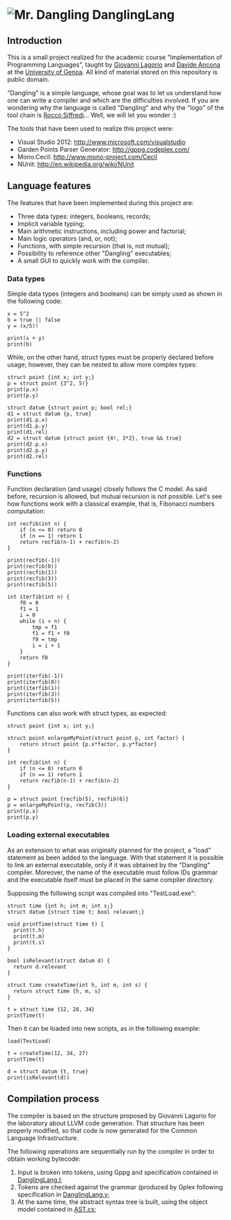 ![Mr. Dangling](http://pomma89.altervista.org/danglinglang/rocco.png "Rocco Siffredi") DanglingLang
===================================================================================================

Introduction
------------

This is a small project realized for the academic course "Implementation of Programming Languages", taught by [Giovanni Lagorio](http://www.disi.unige.it/person/LagorioG/) and [Davide Ancona](http://www.disi.unige.it/person/AnconaD/) at the [University of Genoa](http://www.dibris.unige.it/index.php). All kind of material stored on this repository is public domain.

"Dangling" is a simple language, whose goal was to let us understand how one can write a compiler and which are the difficulties involved. If you are wondering why the language is called "Dangling" and why the "logo" of the tool chain is [Rocco Siffredi](http://it.wikipedia.org/wiki/Rocco_Siffredi)... Well, we will let you wonder :)

The tools that have been used to realize this project were:
* Visual Studio 2012: http://www.microsoft.com/visualstudio
* Garden Points Parser Generator: http://gppg.codeplex.com/
* Mono.Cecil: http://www.mono-project.com/Cecil
* NUnit: http://en.wikipedia.org/wiki/NUnit

Language features
-----------------

The features that have been implemented during this project are:
* Three data types: integers, booleans, records;
* Implicit variable typing;
* Main arithmetic instructions, including power and factorial;
* Main logic operators (and, or, not);
* Functions, with simple recursion (that is, not mutual);
* Possibility to reference other "Dangling" executables;
* A small GUI to quickly work with the compiler.

### Data types

Simple data types (integers and booleans) can be simply used as shown in the following code:

```
x = 5^2
b = true || false
y = (x/5)!

print(x + y)
print(b)
```

While, on the other hand, struct types must be properly declared before usage; however, they can be nested to allow more complex types:

```
struct point {int x; int y;}
p = struct point {3^2, 5!}
print(p.x)
print(p.y)

struct datum {struct point p; bool rel;}
d1 = struct datum {p, true}
print(d1.p.x)
print(d1.p.y)
print(d1.rel)
d2 = struct datum {struct point {4!, 3*2}, true && true}
print(d2.p.x)
print(d2.p.y)
print(d2.rel)
```

### Functions

Function declaration (and usage) closely follows the C model. As said before, recursion is allowed, but mutual recursion is not possible. Let's see how functions work with a classical example, that is, Fibonacci numbers computation:

```
int recfib(int n) {
    if (n <= 0) return 0
    if (n == 1) return 1
    return recfib(n-1) + recfib(n-2)
}

print(recfib(-1))
print(recfib(0))
print(recfib(1))
print(recfib(3))
print(recfib(5))

int iterfib(int n) {
    f0 = 0 
    f1 = 1
    i = 0
    while (i < n) {  
        tmp = f1 
        f1 = f1 + f0 
        f0 = tmp
        i = i + 1 
    }
    return f0
}

print(iterfib(-1))
print(iterfib(0))
print(iterfib(1))
print(iterfib(3))
print(iterfib(5))
```

Functions can also work with struct types, as expected:

```
struct point {int x; int y;}

struct point enlargeMyPoint(struct point p, int factor) {
    return struct point {p.x*factor, p.y*factor}
}

int recfib(int n) {
    if (n <= 0) return 0
    if (n == 1) return 1
    return recfib(n-1) + recfib(n-2)
}

p = struct point {recfib(5), recfib(6)}
p = enlargeMyPoint(p, recfib(3))
print(p.x)
print(p.y)
```

### Loading external executables

As an extension to what was originally planned for the project, a "load" statement as been added to the language. With that statement it is possible to link an external executable, only if it was obtained by the "Dangling" compiler. Moreover, the name of the executable must follow IDs grammar and the executable itself must be placed in the same compiler directory.

Supposing the following script was compiled into "TestLoad.exe":

```
struct time {int h; int m; int s;}
struct datum {struct time t; bool relevant;}

void printTime(struct time t) {
  print(t.h)
  print(t.m)
  print(t.s)
}

bool isRelevant(struct datum d) {
  return d.relevant
}

struct time createTime(int h, int m, int s) {
  return struct time {h, m, s}
}

t = struct time {12, 28, 34}
printTime(t)
```

Then it can be loaded into new scripts, as in the following example:

```
load(TestLoad)

t = createTime(12, 34, 27)
printTime(t)

d = struct datum {t, true}
print(isRelevant(d))
```

Compilation process
-------------------

The compiler is based on the structure proposed by Giovanni Lagorio for the laboratory about LLVM code generation. That structure has been properly modified, so that code is now generated for the Common Language Infrastructure.

The following operations are sequentially run by the compiler in order to obtain working bytecode:
1. Input is broken into tokens, using Gppg and specification contained in [DanglingLang.l](https://github.com/pomma89/DanglingLang/blob/master/DanglingLang/Tokenizer/DanglingLang.l);
2. Tokens are checked against the grammar (produced by Gplex following specification in [DanglingLang.y](https://github.com/pomma89/DanglingLang/blob/master/DanglingLang/Tokenizer/DanglingLang.y);
3. At the same time, the abstract syntax tree is built, using the object model contained in [AST.cs](https://github.com/pomma89/DanglingLang/blob/master/DanglingLang/AST.cs);